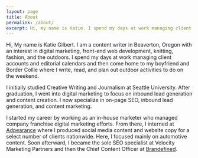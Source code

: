 ```yaml
---
layout: page
title: About
permalink: /about/
excerpt: Hi, my name is Katie. I spend my days at work managing client accounts and editorial calendars & then come home to my to write, read, knit & plan out outdoor activities to do on the weekends.
---
```


Hi, My name is Katie Gilbert. I am a content writer in Beaverton, Oregon with an interest in digital marketing, front-end web development, knitting, fashion, and the outdoors. I spend my days at work managing client accounts and editorial calendars and then come home to my boyfriend and Border Collie where I write, read, and plan out outdoor activities to do on the weekend.

I initially studied Creative Writing and Journalism at Seattle University. After graduation, I went into digital marketing to focus on inbound lead generation and content creation. I now specialize in on-page SEO, inbound lead generation, and content marketing.

I started my career by working as an in-house marketer who managed company franchise digital marketing efforts. From there, I interned at [Adpearance](http://www.adpearance.com) where I produced social media content and website copy for a select number of clients nationwide. Here, I focused mainly on automotive content. Soon afterward, I became the sole SEO specialist at Velocity Marketing Partners and then the Chief Content Officer at [Brandefined](http://wwww.brandefined.com).
